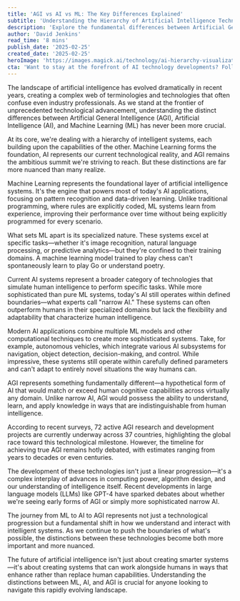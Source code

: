 ```yaml
---
title: 'AGI vs AI vs ML: The Key Differences Explained'
subtitle: 'Understanding the Hierarchy of Artificial Intelligence Technologies'
description: 'Explore the fundamental differences between Artificial General Intelligence (AGI), Artificial Intelligence (AI), and Machine Learning (ML) in this comprehensive guide. Understand how these technologies build upon each other, their current capabilities, and what the future holds for intelligent systems.'
author: 'David Jenkins'
read_time: '8 mins'
publish_date: '2025-02-25'
created_date: '2025-02-25'
heroImage: 'https://images.magick.ai/technology/ai-hierarchy-visualization.jpg'
cta: 'Want to stay at the forefront of AI technology developments? Follow us on LinkedIn for daily updates on the evolving landscape of artificial intelligence and join a community of forward-thinking professionals shaping the future of technology.'
---
```


The landscape of artificial intelligence has evolved dramatically in recent years, creating a complex web of terminologies and technologies that often confuse even industry professionals. As we stand at the frontier of unprecedented technological advancement, understanding the distinct differences between Artificial General Intelligence (AGI), Artificial Intelligence (AI), and Machine Learning (ML) has never been more crucial.

At its core, we're dealing with a hierarchy of intelligent systems, each building upon the capabilities of the other. Machine Learning forms the foundation, AI represents our current technological reality, and AGI remains the ambitious summit we're striving to reach. But these distinctions are far more nuanced than many realize.

Machine Learning represents the foundational layer of artificial intelligence systems. It's the engine that powers most of today's AI applications, focusing on pattern recognition and data-driven learning. Unlike traditional programming, where rules are explicitly coded, ML systems learn from experience, improving their performance over time without being explicitly programmed for every scenario.

What sets ML apart is its specialized nature. These systems excel at specific tasks—whether it's image recognition, natural language processing, or predictive analytics—but they're confined to their training domains. A machine learning model trained to play chess can't spontaneously learn to play Go or understand poetry.

Current AI systems represent a broader category of technologies that simulate human intelligence to perform specific tasks. While more sophisticated than pure ML systems, today's AI still operates within defined boundaries—what experts call "narrow AI." These systems can often outperform humans in their specialized domains but lack the flexibility and adaptability that characterize human intelligence.

Modern AI applications combine multiple ML models and other computational techniques to create more sophisticated systems. Take, for example, autonomous vehicles, which integrate various AI subsystems for navigation, object detection, decision-making, and control. While impressive, these systems still operate within carefully defined parameters and can't adapt to entirely novel situations the way humans can.

AGI represents something fundamentally different—a hypothetical form of AI that would match or exceed human cognitive capabilities across virtually any domain. Unlike narrow AI, AGI would possess the ability to understand, learn, and apply knowledge in ways that are indistinguishable from human intelligence.

According to recent surveys, 72 active AGI research and development projects are currently underway across 37 countries, highlighting the global race toward this technological milestone. However, the timeline for achieving true AGI remains hotly debated, with estimates ranging from years to decades or even centuries.

The development of these technologies isn't just a linear progression—it's a complex interplay of advances in computing power, algorithm design, and our understanding of intelligence itself. Recent developments in large language models (LLMs) like GPT-4 have sparked debates about whether we're seeing early forms of AGI or simply more sophisticated narrow AI.

The journey from ML to AI to AGI represents not just a technological progression but a fundamental shift in how we understand and interact with intelligent systems. As we continue to push the boundaries of what's possible, the distinctions between these technologies become both more important and more nuanced.

The future of artificial intelligence isn't just about creating smarter systems—it's about creating systems that can work alongside humans in ways that enhance rather than replace human capabilities. Understanding the distinctions between ML, AI, and AGI is crucial for anyone looking to navigate this rapidly evolving landscape.